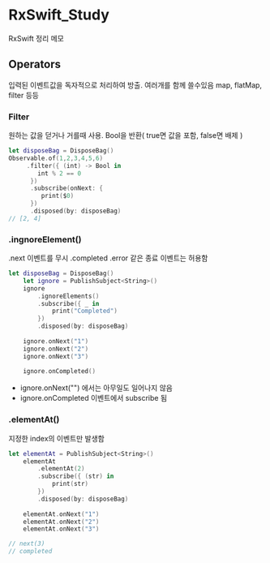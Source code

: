 # RxSwift_Study
RxSwift 정리 메모

## Operators
입력된 이벤트값을 독자적으로 처리하여 방출. 여러개를 함께 쓸수있음
map, flatMap, filter 등등

### Filter
원하는 값을 덛거나 거를때 사용. Bool을 반환( true면 값을 포함, false면 배제 )

```swift
let disposeBag = DisposeBag()
Observable.of(1,2,3,4,5,6)
     .filter({ (int) -> Bool in
        int % 2 == 0
      })
      .subscribe(onNext: {
         print($0)
      })
      .disposed(by: disposeBag)
// [2, 4]
```
### .ingnoreElement()
.next 이벤트를 무시 .completed .error 같은 종료 이벤트는 허용함

```swift
let disposeBag = DisposeBag()
    let ignore = PublishSubject<String>()
    ignore
        .ignoreElements()
        .subscribe({ _ in
            print("Completed")
        })
        .disposed(by: disposeBag)
    
    ignore.onNext("1")
    ignore.onNext("2")
    ignore.onNext("3")
    
    ignore.onCompleted()
```
- ignore.onNext("") 에서는 아무일도 일어나지 않음
- ignore.onCompleted 이벤트에서 subscribe 됨

### .elementAt()
지정한 index의 이벤트만 발생함

```swift
let elementAt = PublishSubject<String>()
    elementAt
        .elementAt(2)
        .subscribe({ (str) in
            print(str)
        })
        .disposed(by: disposeBag)
    
    elementAt.onNext("1")
    elementAt.onNext("2")
    elementAt.onNext("3")

// next(3)
// completed
```

